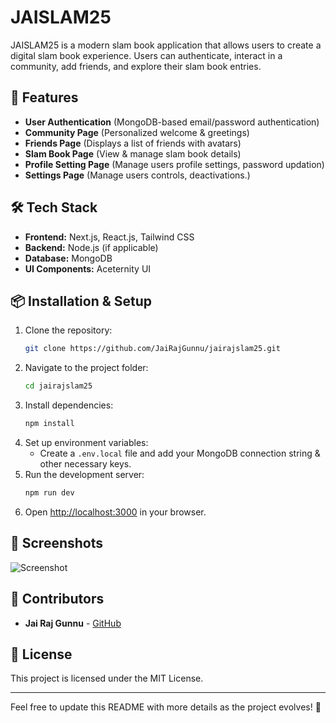 # JAISLAM25

JAISLAM25 is a modern slam book application that allows users to create a digital slam book experience. Users can authenticate, interact in a community, add friends, and explore their slam book entries.

## 🚀 Features

- **User Authentication** (MongoDB-based email/password authentication)
- **Community Page** (Personalized welcome & greetings)
- **Friends Page** (Displays a list of friends with avatars)
- **Slam Book Page** (View & manage slam book details)
- **Profile Setting Page** (Manage users profile settings, password updation)
- **Settings Page** (Manage users controls, deactivations.)

## 🛠 Tech Stack

- **Frontend:** Next.js, React.js, Tailwind CSS
- **Backend:** Node.js (if applicable)
- **Database:** MongoDB
- **UI Components:** Aceternity UI

## 📦 Installation & Setup

1. Clone the repository:
   ```bash
   git clone https://github.com/JaiRajGunnu/jairajslam25.git
   ```
2. Navigate to the project folder:
   ```bash
   cd jairajslam25
   ```
3. Install dependencies:
   ```bash
   npm install
   ```
4. Set up environment variables:
   - Create a `.env.local` file and add your MongoDB connection string & other necessary keys.
5. Run the development server:
   ```bash
   npm run dev
   ```
6. Open [http://localhost:3000](http://localhost:3000) in your browser.

## 📸 Screenshots
![Screenshot](https://raw.githubusercontent.com/JaiRajGunnu/jairajslam25/refs/heads/main/public/img/ss.png)
## 👥 Contributors
- **Jai Raj Gunnu** - [GitHub](https://github.com/JaiRajGunnu)

## 📜 License
This project is licensed under the MIT License.

---

Feel free to update this README with more details as the project evolves! 🚀
